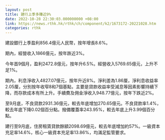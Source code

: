```yaml
---
layout: post
title: 建行上季多賺近9%
date: 2022-10-28 22:30:03.000000000 +08:00
link: https://news.rthk.hk/rthk/ch/component/k2/1673172-20221028.htm
categories: rthk
---
```


建設銀行上季盈利856.4億元人民幣，按年增長8.6%。

期內，經營收入1866億元，按年跌近3%。

今年首9個月，盈利2472.8億元，按年升6.5%。經營收入5769.65億元，上升不足1%。

期內，利息淨收入4827.07億元，按年升近8%。淨利差為1.86厘，淨利息收益率2.05厘，分別按年收窄8和7個基點，主要是貸款收益率受減息等因素影響持續下降，而存款成本有所上升。手續費及佣金淨收入948.77億元，按年下跌近2%。

至9月底，不良貸款2931.36億元，較去年底增加270.65億元。不良貸款率1.4%，較去年底下降0.02個百分點。撥備覆蓋率243.95%，較去年底上升3.99個百分點。

建行至9月底，住房租賃貸款餘額2098.69億元，較去年底增加約57%。一級資本充足率14.6%，核心一級資本充足率13.86%，均滿足監管要求。
